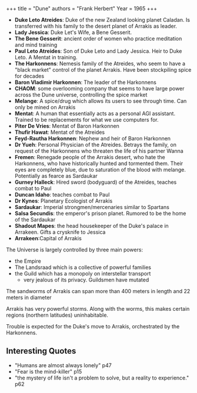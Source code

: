 +++
title = "Dune" 
authors = "Frank Herbert" 
Year = 1965
+++

- **Duke Leto Atreides**: Duke of the new Zealand looking planet Caladan. Is transferred with his family to the desert planet of Arrakis as leader. 
- **Lady Jessica**: Duke Let's Wife, a Bene Gesserit. 
- **The Bene Gesserit**: ancient order of women who practice meditation and mind training
-  **Paul Leto Atreides**: Son of Duke Leto and Lady Jessica. Heir to Duke Leto. A Mentat in training. 
- **The Harkonnens**: Nemesis family of the Atreides, who seem to have a "black market" control of the planet Arrakis. Have been stockpiling spice for decades 
-  **Baron Vladimir Harkonnen**: The leader of the Harkonnens 
- **CHAOM**: some overlooming company that seems to have large power across the Dune universe, controlling the spice market
- **Melange**: A spice/drug which allows its users to see through time. Can only be mined on Arrakis 
- **Mentat**: A human that essentially acts as a personal AGI assistant. Trained to be replacements for what we use computers for. 
-  **Piter De Vries**: Mentat of Baron Harkonnen
-  **Thufir Hawat**: Mentat of the Atreides
- **Feyd-Rautha Harkonnen**: Nephew and heir of Baron Harkonnen
- **Dr Yueh**: Personal Physician of the Atreides. Betrays the family, on request of the Harkonnens who threaten the life of his partner Wanna
- **Fremen**: Renegade people of the Arrakis desert, who hate the Harkonnens, who have historically hunted and tormented them. Their eyes are completely blue, due to saturation of the blood with melange. Potentially as fearce as Sardaukar 
- **Gurney Halleck**: Hired sword (bodyguard) of the Atreides, teaches combat to Paul
- **Duncan Idaho**: teaches combat to Paul
- **Dr Kynes**: Planetary Ecologist of Arrakis
- **Sardaukar**: Imperial strongmen/mercenaries similar to Spartans 
- **Salsa Secundis**: the emperor's prison planet. Rumored to be the home of the Sardaukar 
- **Shadout Mapes**: the head housekeeper of the Duke's palace in Arrakeen. Gifts a crysknife to Jessica 
- **Arrakeen**:Capital of Arrakis 

The Universe is largely controlled by three main powers:
- the Empire
- The Landsraad which is a collective of powerful families
- the Guild which has a monopoly on interstellar transport
  - very jealous of its privacy. Guildsmen have mutated 

The sandworms of Arrakis can span more than 400 meters in length and 22 meters in diameter

Arrakis has very powerful storms. Along with the worms, this makes certain regions (northern latitudes) uninhabitable. 

Trouble is expected for the Duke's move to Arrakis, orchestrated by the Harkonnens. 

## Interesting Quotes

- "Humans are almost always lonely" p47
- "Fear is the mind-killer" p15
- "the mystery of life isn't a problem to solve, but a reality to experience." p62
